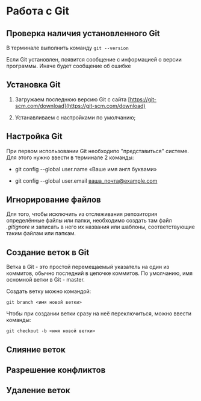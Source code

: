 # Работа с Git

## Проверка наличия установленного Git

В терминале выполнить команду `git --version`

Если Git установлен, появится сообщение с информацией о версии программы. Иначе будет сообщение об ошибке

## Установка Git

1. Загружаем последнюю версию Git с сайта [https://git-scm.com/download](https://git-scm.com/download)

2. Устанавливаем с настройками по умолчанию;

## Настройка Git

При первом использовании Git необходипо "представиться" системе. Для этого нужно ввести в терминале 2 команды:

* git config --global user.name «Ваше имя англ буквами»

* git config --global user.email ваша_почта@example.com

## Игнорирование файлов

Для того, чтобы исключить из отслеживания репозитория определённые файлы или папки, необходимо создать там файл *.gitignore* и записать в него их названия или шаблоны, соответствующие таким файлам или папкам.

## Создание веток в Git

Ветка в Git - это простой перемещаемый указатель на один из коммитов, обычно последний в цепочке коммитов. По умолчанию, имя осномной ветки в Git - master.

Создать ветку можно командой:
```
git branch <имя новой ветки>
```

Чтобы при создании ветки сразу на неё переключиться, можно ввести команды: 
```
git checkout -b <имя новой ветки>
```

## Слияние веток

## Разрешение конфликтов

## Удаление веток